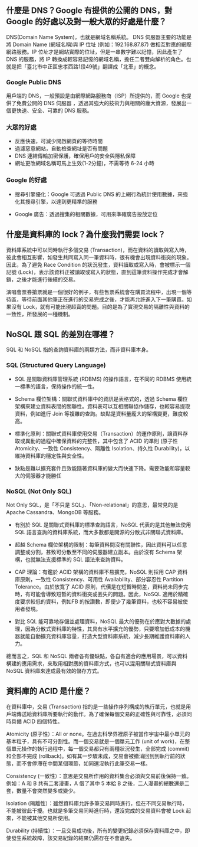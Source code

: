 ## 什麼是 DNS？Google 有提供的公開的 DNS，對 Google 的好處以及對一般大眾的好處是什麼？
DNS(Domain Name System)，也就是網域名稱系統。 DNS 伺服器主要的功能是將 Domain Name (網域名稱)與 IP 位址 (例如：192.168.87.87) 做相互對應的網際網路服務。IP 位址才是網站實際的位址，但是一串數字難以記憶，因此產生了 DNS 的服務，將 IP 轉換成較容易記憶的網域名稱，擔任二者雙向解析的角色。也就是把「臺北市中正區忠孝西路1段49號」翻譯成「北車」的概念。

### Google Public DNS
用戶端的 DNS，一般預設是由網際網路服務商（ISP）所提供的，而 Google 也提供了免費公開的 DNS 伺服器 ，透過其強大的技術力與相關的龐大資源，發展出一個更快速、安全、可靠的 DNS 服務。

### 大眾的好處
- 反應快速，可減少開啟網頁的等待時間
- 過濾惡意網站，自動檢查網址是否有問題
- DNS 連結傳輸加密保護，確保用戶的安全與隱私保障
- 網址更改網域名稱可馬上生效(1-2分鐘)，不需等待 6-24 小時


### Google 的好處
- 搜尋引擎優化：Google 可透過 Public DNS 的上網行為統計使用數據，來強化其搜尋引擎，以達到更精準的服務

- Google 廣告：透過搜集的相關數據，可用來準確廣告投放定位


## 什麼是資料庫的 lock？為什麼我們需要 lock？
資料庫系統中可以同時執行多個交易 (Transaction)，而在資料的讀取與寫入時，彼此會相互影響，如發生共同寫入同一筆資料時，很有機會出現資料衝突的現象。因此，為了避免 Race Condition 的狀況發生，資料讀取或寫入時，會被標示一個記號 (Lock)，表示該資料正被讀取或寫入的狀態，直到這筆資料操作完成才會解鎖，之後才能進行後續的交易。

演唱會票券搶票就是一個很好的例子，有些售票系統會在購買流程中，出現一個等待區，等待前面其他筆正在進行的交易完成之後，才能再允許進入下一筆購買。如果沒有 Lock，就有可能出現超賣的問題。目的是為了實現交易的隔離性與資料的一致性，所發展的一種機制。

## NoSQL 跟 SQL 的差別在哪裡？
SQL 和 NoSQL 指的查詢資料庫的兩類方法，而非資料庫本身。

### SQL (Structured Query Language)
- SQL 是關聯資料庫管理系統 (RDBMS) 的操作語言，在不同的 RDBMS 使用統一標準的語言，保持操作的統一性。

- Schema 欄位架構：關聯式資料庫中的資訊是表格式的，透過 Schema 欄位架構來建立資料表間的關聯性。資料表可以互相關聯協作儲存，也較容易提取資料，例如進行 Join 等複雜的查詢。缺點是資料量龐大的架構變更，難度較高。

- 標準化原則：關聯式資料庫使用交易（Transaction）的運作原則，讓資料存取或異動的過程中確保資料的完整性，其中包含了 ACID 的準則 (原子性 Atomicity、一致性 Consistency、隔離性 Isolation、持久性 Durability)，以維持資料庫的穩定性與安全性。

- 缺點是難以擴充套件且效能隨著資料庫的變大而快速下降。需要效能和容量較大的伺服器才能勝任

### NoSQL (Not Only SQL)
Not Only SQL，是「不只是 SQL」、「Non-relational」的意思，最常見的是Apache Cassandra、MongoDB 等服務。

- 有別於 SQL 是關聯式資料庫的標準查詢語言，NoSQL 代表的是其他無法使用 SQL 語言查詢的資料庫系統，而大多數都是開源的分散式非關聯式資料庫。

- 超越 Schema 欄位架構的限制：每筆資料間沒有關聯性，因此資料可以任意調整或分割，甚致可分散至不同的伺服器建立副本。由於沒有 Schema 架構，也就無法支援標準的 SQL 語法來查詢資料。

- CAP 理論：有鑑於 ACID 架構的資料庫不易擴充，NoSQL 則採用 CAP 資料庫原則，一致性 Consistency、可用性 Availability、部分容忍性 Partition Tolerance。由於放寬了 ACID 原則，代價是在短暫時間差，資料尚未同步完時，有可能會導致短暫的資料衝突或丟失的問題。因此，NoSQL 適用於精確度要求較低的資料，例如FB 的按讚數，即便少了幾筆資料，也較不容易被使用者發現。

- 對比 SQL 能可靠地存儲並處理資料，NoSQL 最大的優勢在於應對大數據的處理，因為分散式資料庫的特性，其具有水平擴充的優勢，只要增加低成本的機器就能自動擴充資料庫容量，打造大型資料庫系統，減少長期維護資料庫的人力。

總而言之，SQL 和 NoSQL 兩者各有優缺點，各自有適合的應用場景，可以資料構建的應用需求，來取用相對應的資料庫方式，也可以混用關聯式資料庫與 NoSQL 資料庫來達成最有效的儲存方式。

## 資料庫的 ACID 是什麼？
在資料庫中，交易 (Transaction) 指的是一些操作序列構成的執行單元，也就是用戶端傳送給資料庫所要執行的動作。為了確保每個交易的正確性與可靠性，必須同時具備 ACID 四個特性。

Atomicity (原子性）：All or none。在過去科學界裡原子被當作宇宙中最小單元的基本粒子，具有不可分割性。而一個交易就是一個單元工作 (unit of work)，在整個單元操作的執行過程中，每一個交易都只有兩種狀況發生，全部完成 (commit)和全部不完成 (rollback)。如有其一步驟未成，交易會被撤消回到到執行前的狀態，而不會停滯在中間某個環節，如同還沒執行此筆交易一樣。

Consistency (一致性）：意思是交易所作用的資料集合必須與交易前後保持一致。例如：A 和 B 共有二套漫畫，A 借了其中 5 本給 B 之後，二人漫畫的總數還是二套，數量不會突然變多或變少。

Isolation (隔離性）：雖然資料庫允許多筆交易同時進行，但在不同交易執行時，不能被彼此干擾。也就是多筆交易同時進行時，還沒完成的交易資料會被 Lock 起來，不能被其他交易所使用。

Durability (持續性）：一旦交易成功後，所有的變更紀錄必須保存資料庫之中，即使發生系統故障，該交易紀錄的結果仍需存在不會遺失。

